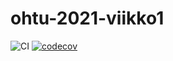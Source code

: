 # ohtu-2021-viikko1
![CI](https://github.com/tugee/ohtu-2021-viikko1/workflows/CI/badge.svg)
[![codecov](https://codecov.io/gh/tugee/ohtu-2021-viikko1/branch/main/graph/badge.svg?token=8xVULg5DCy)](https://codecov.io/gh/tugee/ohtu-2021-viikko1)

